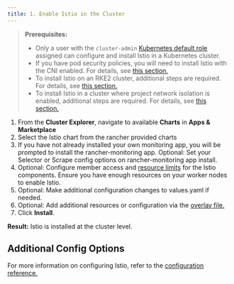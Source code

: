 ```yaml
---
title: 1. Enable Istio in the Cluster
---
```


<head>
  <link rel="canonical" href="https://ranchermanager.docs.rancher.com/how-to-guides/advanced-user-guides/istio-setup-guide/enable-istio-in-cluster"/>
</head>

>**Prerequisites:**
>
>- Only a user with the `cluster-admin` [Kubernetes default role](https://kubernetes.io/docs/reference/access-authn-authz/rbac/#user-facing-roles) assigned can configure and install Istio in a Kubernetes cluster.
>- If you have pod security policies, you will need to install Istio with the CNI enabled. For details, see [this section.](../../../explanations/integrations-in-rancher/istio/configuration-options/pod-security-policies.md)
>- To install Istio on an RKE2 cluster, additional steps are required. For details, see [this section.](../../../explanations/integrations-in-rancher/istio/configuration-options/install-istio-on-rke2-cluster.md)
>- To install Istio in a cluster where project network isolation is enabled, additional steps are required. For details, see [this section.](../../../explanations/integrations-in-rancher/istio/configuration-options/project-network-isolation.md)

1. From the **Cluster Explorer**, navigate to available **Charts** in **Apps & Marketplace**
1. Select the Istio chart from the rancher provided charts
1. If you have not already installed your own monitoring app, you will be prompted to install the rancher-monitoring app. Optional: Set your Selector or Scrape config options on rancher-monitoring app install.
1. Optional: Configure member access and [resource limits](../../../explanations/integrations-in-rancher/istio/cpu-and-memory-allocations.md) for the Istio components. Ensure you have enough resources on your worker nodes to enable Istio.
1. Optional: Make additional configuration changes to values.yaml if needed.
1. Optional: Add additional resources or configuration via the [overlay file.](../../../pages-for-subheaders/configuration-options.md#overlay-file)
1. Click **Install**.

**Result:** Istio is installed at the cluster level.

## Additional Config Options

For more information on configuring Istio, refer to the [configuration reference.](../../../pages-for-subheaders/configuration-options.md)
